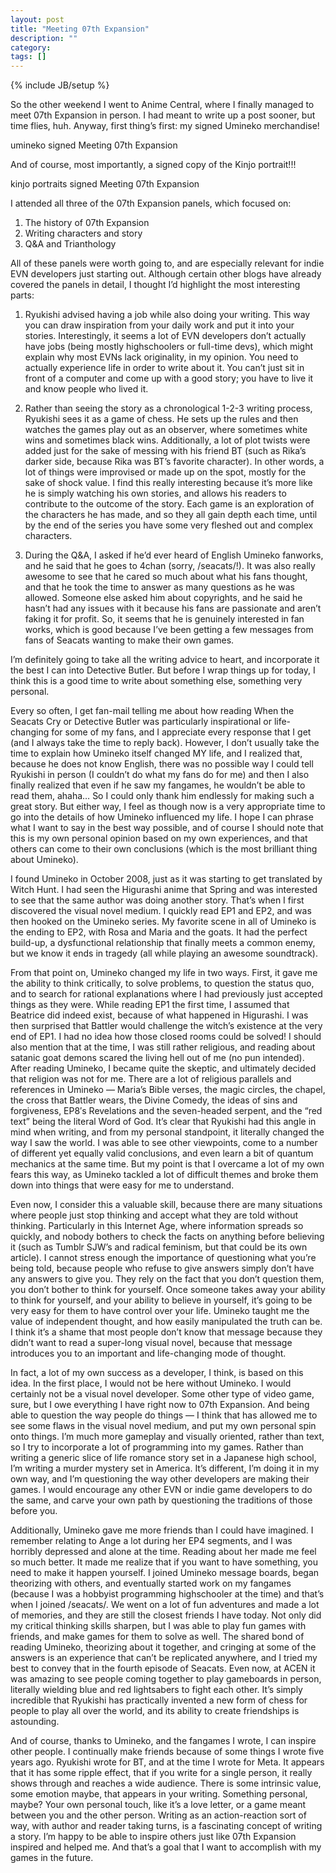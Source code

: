 ```yaml
---
layout: post
title: "Meeting 07th Expansion"
description: ""
category:
tags: []
---
```

{% include JB/setup %}


So the other weekend I went to Anime Central, where I finally managed to meet 07th Expansion in person. I had meant to write up a post sooner, but time flies, huh. Anyway, first thing’s first: my signed Umineko merchandise!

umineko signed Meeting 07th Expansion

And of course, most importantly, a signed copy of the Kinjo portrait!!!

kinjo portraits signed Meeting 07th Expansion

I attended all three of the 07th Expansion panels, which focused on:
1. The history of 07th Expansion
2. Writing characters and story
3. Q&A and Trianthology

All of these panels were worth going to, and are especially relevant for indie EVN developers just starting out. Although certain other blogs have already covered the panels in detail, I thought I’d highlight the most interesting parts:

1. Ryukishi advised having a job while also doing your writing. This way you can draw inspiration from your daily work and put it into your stories. Interestingly, it seems a lot of EVN developers don’t actually have jobs (being mostly highschoolers or full-time devs), which might explain why most EVNs lack originality, in my opinion. You need to actually experience life in order to write about it. You can’t just sit in front of a computer and come up with a good story; you have to live it and know people who lived it.

2. Rather than seeing the story as a chronological 1-2-3 writing process, Ryukishi sees it as a game of chess. He sets up the rules and then watches the games play out as an observer, where sometimes white wins and sometimes black wins. Additionally, a lot of plot twists were added just for the sake of messing with his friend BT (such as Rika’s darker side, because Rika was BT’s favorite character). In other words, a lot of things were improvised or made up on the spot, mostly for the sake of shock value. I find this really interesting because it’s more like he is simply watching his own stories, and allows his readers to contribute to the outcome of the story. Each game is an exploration of the characters he has made, and so they all gain depth each time, until by the end of the series you have some very fleshed out and complex characters.

3. During the Q&A, I asked if he’d ever heard of English Umineko fanworks, and he said that he goes to 4chan (sorry, /seacats/!). It was also really awesome to see that he cared so much about what his fans thought, and that he took the time to answer as many questions as he was allowed. Someone else asked him about copyrights, and he said he hasn’t had any issues with it because his fans are passionate and aren’t faking it for profit. So, it seems that he is genuinely interested in fan works, which is good because I’ve been getting a few messages from fans of Seacats wanting to make their own games.

I’m definitely going to take all the writing advice to heart, and incorporate it the best I can into Detective Butler. But before I wrap things up for today, I think this is a good time to write about something else, something very personal.

Every so often, I get fan-mail telling me about how reading When the Seacats Cry or Detective Butler was particularly inspirational or life-changing for some of my fans, and I appreciate every response that I get (and I always take the time to reply back). However, I don’t usually take the time to explain how Umineko itself changed MY life, and I realized that, because he does not know English, there was no possible way I could tell Ryukishi in person (I couldn’t do what my fans do for me) and then I also finally realized that even if he saw my fangames, he wouldn’t be able to read them, ahaha… So I could only thank him endlessly for making such a great story. But either way, I feel as though now is a very appropriate time to go into the details of how Umineko influenced my life. I hope I can phrase what I want to say in the best way possible, and of course I should note that this is my own personal opinion based on my own experiences, and that others can come to their own conclusions (which is the most brilliant thing about Umineko).

I found Umineko in October 2008, just as it was starting to get translated by Witch Hunt. I had seen the Higurashi anime that Spring and was interested to see that the same author was doing another story. That’s when I first discovered the visual novel medium. I quickly read EP1 and EP2, and was then hooked on the Umineko series. My favorite scene in all of Umineko is the ending to EP2, with Rosa and Maria and the goats. It had the perfect build-up, a dysfunctional relationship that finally meets a common enemy, but we know it ends in tragedy (all while playing an awesome soundtrack).

From that point on, Umineko changed my life in two ways. First, it gave me the ability to think critically, to solve problems, to question the status quo, and to search for rational explanations where I had previously just accepted things as they were. While reading EP1 the first time, I assumed that Beatrice did indeed exist, because of what happened in Higurashi. I was then surprised that Battler would challenge the witch’s existence at the very end of EP1. I had no idea how those closed rooms could be solved! I should also mention that at the time, I was still rather religious, and reading about satanic goat demons scared the living hell out of me (no pun intended). After reading Umineko, I became quite the skeptic, and ultimately decided that religion was not for me. There are a lot of religious parallels and references in Umineko — Maria’s Bible verses, the magic circles, the chapel, the cross that Battler wears, the Divine Comedy, the ideas of sins and forgiveness, EP8′s Revelations and the seven-headed serpent, and the “red text” being the literal Word of God. It’s clear that Ryukishi had this angle in mind when writing, and from my personal standpoint, it literally changed the way I saw the world. I was able to see other viewpoints, come to a number of different yet equally valid conclusions, and even learn a bit of quantum mechanics at the same time. But my point is that I overcame a lot of my own fears this way, as Umineko tackled a lot of difficult themes and broke them down into things that were easy for me to understand.

Even now, I consider this a valuable skill, because there are many situations where people just stop thinking and accept what they are told without thinking. Particularly in this Internet Age, where information spreads so quickly, and nobody bothers to check the facts on anything before believing it (such as Tumblr SJW’s and radical feminism, but that could be its own article). I cannot stress enough the importance of questioning what you’re being told, because people who refuse to give answers simply don’t have any answers to give you. They rely on the fact that you don’t question them, you don’t bother to think for yourself. Once someone takes away your ability to think for yourself, and your ability to believe in yourself, it’s going to be very easy for them to have control over your life. Umineko taught me the value of independent thought, and how easily manipulated the truth can be. I think it’s a shame that most people don’t know that message because they didn’t want to read a super-long visual novel, because that message introduces you to an important and life-changing mode of thought.

In fact, a lot of my own success as a developer, I think, is based on this idea. In the first place, I would not be here without Umineko. I would certainly not be a visual novel developer. Some other type of video game, sure, but I owe everything I have right now to 07th Expansion. And being able to question the way people do things — I think that has allowed me to see some flaws in the visual novel medium, and put my own personal spin onto things. I’m much more gameplay and visually oriented, rather than text, so I try to incorporate a lot of programming into my games. Rather than writing a generic slice of life romance story set in a Japanese high school, I’m writing a murder mystery set in America. It’s different, I’m doing it in my own way, and I’m questioning the way other developers are making their games. I would encourage any other EVN or indie game developers to do the same, and carve your own path by questioning the traditions of those before you.

Additionally, Umineko gave me more friends than I could have imagined. I remember relating to Ange a lot during her EP4 segments, and I was horribly depressed and alone at the time. Reading about her made me feel so much better. It made me realize that if you want to have something, you need to make it happen yourself. I joined Umineko message boards, began theorizing with others, and eventually started work on my fangames (because I was a hobbyist programming highschooler at the time) and that’s when I joined /seacats/. We went on a lot of fun adventures and made a lot of memories, and they are still the closest friends I have today. Not only did my critical thinking skills sharpen, but I was able to play fun games with friends, and make games for them to solve as well. The shared bond of reading Umineko, theorizing about it together, and cringing at some of the answers is an experience that can’t be replicated anywhere, and I tried my best to convey that in the fourth episode of Seacats. Even now, at ACEN it was amazing to see people coming together to play gameboards in person, literally wielding blue and red lightsabers to fight each other. It’s simply incredible that Ryukishi has practically invented a new form of chess for people to play all over the world, and its ability to create friendships is astounding.

And of course, thanks to Umineko, and the fangames I wrote, I can inspire other people. I continually make friends because of some things I wrote five years ago. Ryukishi wrote for BT, and at the time I wrote for Meta. It appears that it has some ripple effect, that if you write for a single person, it really shows through and reaches a wide audience. There is some intrinsic value, some emotion maybe, that appears in your writing. Something personal, maybe? Your own personal touch, like it’s a love letter, or a game meant between you and the other person. Writing as an action-reaction sort of way, with author and reader taking turns, is a fascinating concept of writing a story. I’m happy to be able to inspire others just like 07th Expansion inspired and helped me. And that’s a goal that I want to accomplish with my games in the future.
